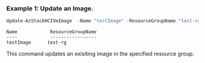 ### Example 1: Update an Image.
```powershell
Update-AzStackHCIVmImage  -Name "testImage" -ResourceGroupName "test-rg" -Tag @{"tagname" = "tagvalue"}
```

```output
Name            ResourceGroupName
----            -----------------
testImage      test-rg
```

This command updates an exisiting image in the specified resource group.

